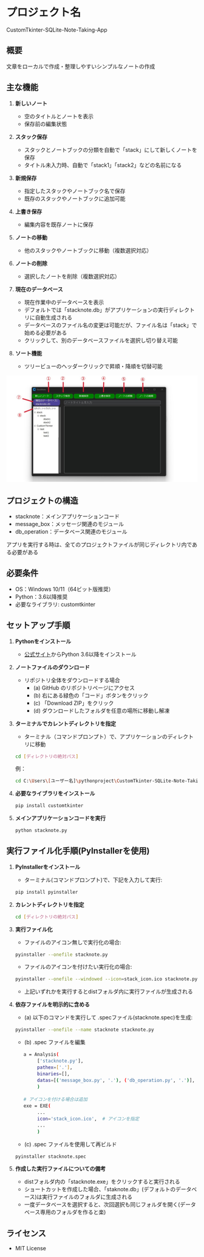 # プロジェクト名
CustomTkinter-SQLite-Note-Taking-App


## 概要
文章をローカルで作成・整理しやすいシンプルなノートの作成


## 主な機能
1. **新しいノート**
   - 空のタイトルとノートを表示
   - 保存前の編集状態

2. **スタック保存**
   - スタックとノートブックの分類を自動で「stack」にして新しくノートを保存
   - タイトル未入力時、自動で「stack1」「stack2」などの名前になる

3. **新規保存**
   - 指定したスタックやノートブック名で保存
   - 既存のスタックやノートブックに追加可能

4. **上書き保存**
   - 編集内容を既存ノートに保存

5. **ノートの移動**
   - 他のスタックやノートブックに移動（複数選択対応）

6. **ノートの削除**
   - 選択したノートを削除（複数選択対応）

7. **現在のデータベース**
   - 現在作業中のデータベースを表示
   - デフォルトでは「stacknote.db」がアプリケーションの実行ディレクトリに自動生成される
   - データベースのファイル名の変更は可能だが、ファイル名は「stack」で始める必要がある
   - クリックして、別のデータベースファイルを選択し切り替え可能

8. **ソート機能**
   - ツリービューのヘッダークリックで昇順・降順を切替可能

![](images/image1.jpg)


## プロジェクトの構造
- stacknote：メインアプリケーションコード
- message_box：メッセージ関連のモジュール
- db_operation：データベース関連のモジュール

アプリを実行する時は、全てのプロジェクトファイルが同じディレクトリ内である必要がある


## 必要条件
- OS：Windows 10/11（64ビット版推奨）
- Python：3.6以降推奨
- 必要なライブラリ: customtkinter


## セットアップ手順
1. **Pythonをインストール**
   - [公式サイト](https://www.python.org/)からPython 3.6以降をインストール

2. **ノートファイルのダウンロード**
   - リポジトリ全体をダウンロードする場合
     - (a) GitHub のリポジトリページにアクセス
     - (b) 右にある緑色の「コード」ボタンをクリック
     - (c) 「Download ZIP」をクリック
     - (d) ダウンロードしたフォルダを任意の場所に移動し解凍

3. **ターミナルでカレントディレクトリを指定**
   - ターミナル（コマンドプロンプト）で、アプリケーションのディレクトリに移動
   ```bash
   cd [ディレクトリの絶対パス]　
   ```
   例：
   ```bash
   cd C:\Users\[ユーザー名]\pythonproject\CustomTkinter-SQLite-Note-Taking-App-main　
   ```
   
4. **必要なライブラリをインストール**
   ```bash
   pip install customtkinter

5. **メインアプリケーションコードを実行**
   ```bash
   python stacknote.py
   ```
   
## 実行ファイル化手順(PyInstallerを使用)
1. **PyInstallerをインストール**
   - ターミナル(コマンドプロンプト)で、下記を入力して実行:
   ```bash
   pip install pyinstaller

2. **カレントディレクトリを指定**
   ```bash
   cd [ディレクトリの絶対パス]　
   ```
   
3. **実行ファイル化**
   - ファイルのアイコン無しで実行化の場合:
   ```bash
   pyinstaller --onefile stacknote.py
   ```
   - ファイルのアイコンを付けたい実行化の場合:
   ```bash
   pyinstaller --onefile --windowed --icon=stack_icon.ico stacknote.py
   ```
      - 上記いずれかを実行するとdistフォルダ内に実行ファイルが生成される


4. **依存ファイルを明示的に含める**
     - (a) 以下のコマンドを実行して .specファイル(stacknote.spec)を生成:
   ```bash
   pyinstaller --onefile --name stacknote stacknote.py
   ```
     - (b) .spec ファイルを編集
   ```bash
	  a = Analysis(
           ['stacknote.py'],
           pathex=['.'],
           binaries=[],
           datas=[('message_box.py', '.'), ('db_operation.py', '.')],  # 依存ファイル2つを指定
           ) 
	
	  # アイコンを付ける場合は追加
	  exe = EXE(
           ...
           icon='stack_icon.ico',  # アイコンを指定
           ...
           )
   ```

     - (c) .spec ファイルを使用して再ビルド
   ```bash
   pyinstaller stacknote.spec
   ```
   
5. **作成した実行ファイルについての備考**
     - distフォルダ内の「stacknote.exe」をクリックすると実行される
     - ショートカットを作成した場合、「staknote.db」(デフォルトのデータベース)は実行ファイルのフォルダに生成される
     - 一度データベースを選択すると、次回選択も同じフォルダを開く(データベース専用のフォルダを作ると楽)


## ライセンス
- MIT License

